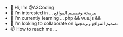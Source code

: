 - 👋 Hi, I’m @A3Coding
- 👀 I’m interested in ... ببرمجة وتصميم  المواقع 
- 🌱 I’m currently learning ... php && vue.js &&  
- 💞️ I’m looking to collaborate on تصميم المواقع وبرمجتها
- 📫 How to reach me ...

<!---
A3Coding/A3Coding is a ✨ special ✨ repository because its `README.md` (this file) appears on your GitHub profile.
You can click the Preview link to take a look at your changes.
--->

